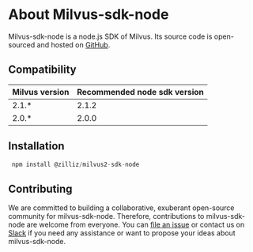 # About Milvus-sdk-node

Milvus-sdk-node is a node.js SDK of Milvus. Its source code is open-sourced and hosted on [GitHub](https://github.com/milvus-io/milvus-sdk-node).

## Compatibility

| Milvus version | Recommended node sdk version |
| -------------- | ---------------------------- |
| 2.1.\*         | 2.1.2                        |
| 2.0.\*         | 2.0.0                        |

## Installation

```javascript
 npm install @zilliz/milvus2-sdk-node
```

## Contributing

We are committed to building a collaborative, exuberant open-source community for milvus-sdk-node. Therefore, contributions to milvus-sdk-node are welcome from everyone. You can [file an issue](https://github.com/milvus-io/milvus-sdk-node/issues/new/choose) or contact us on [Slack](https://github.com/milvus-io/milvus-sdk-node#readme) if you need any assistance or want to propose your ideas about milvus-sdk-node.
